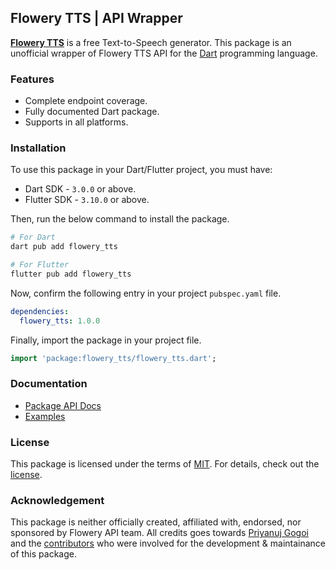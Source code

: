 ## Flowery TTS | API Wrapper

[**Flowery TTS**][1] is a free Text-to-Speech generator.
This package is an unofficial wrapper of Flowery TTS API
for the [Dart][2] programming language.

### Features

- Complete endpoint coverage.
- Fully documented Dart package.
- Supports in all platforms.

### Installation

To use this package in your Dart/Flutter project, you must have:

- Dart SDK - `3.0.0` or above.
- Flutter SDK - `3.10.0` or above.

Then, run the below command to install the package.

```sh
# For Dart
dart pub add flowery_tts

# For Flutter
flutter pub add flowery_tts
```

Now, confirm the following entry in your project `pubspec.yaml` file.

```yaml
dependencies:
  flowery_tts: 1.0.0
```

Finally, import the package in your project file.

```dart
import 'package:flowery_tts/flowery_tts.dart';
```

### Documentation

- [Package API Docs][3]
- [Examples][4]

### License

This package is licensed under the terms of [MIT][5].
For details, check out the [license][6].

### Acknowledgement

This package is neither officially created, affiliated with,
endorsed, nor sponsored by Flowery API team. All credits goes towards
[Priyanuj Gogoi][7] and the [contributors][8] who were involved for the
development & maintainance of this package.

[1]: https://flowery.pw
[2]: https://dart.dev
[3]: https://pub.dev/documentation/flowery_tts/1.0.0
[4]: https://github.com/priyanuj-gogoi/flowery-tts/tree/1.0.0/example/example.dart
[5]: https://en.wikipedia.org/wiki/MIT_License
[6]: https://github.com/priyanuj-gogoi/flowery-tts/tree/1.0.0/LICENSE
[7]: https://github.com/priyanuj-gogoi
[8]: https://github.com/priyanuj-gogoi/flowery-tts/contributors

